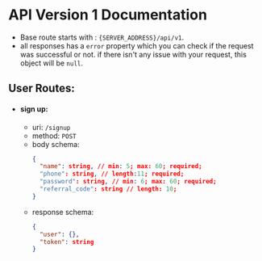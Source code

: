 # API Version 1 Documentation

- Base route starts with : `{SERVER_ADDRESS}/api/v1`.
- all responses has a `error` property which you can check if the request was successful or not. if there isn't any issue with your request, this object will be `null`.

## User Routes:

- #### sign up:

  - uri: `/signup`
  - method: `POST`
  - body schema:
    ```json
    {
      "name": string, // min: 5; max: 60; required;
      "phone": string, // length:11; required;
      "password": string, // min: 6; max: 60; required;
      "referral_code": string // length: 10;
    }
    ```
  - response schema:
    ```json
    {
      "user": {},
      "token": string
    }
    ```

